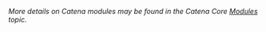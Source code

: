 _More details on Catena modules may be found in the Catena Core [Modules](/core/module-basics.md) topic._